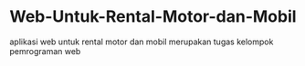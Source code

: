 # Web-Untuk-Rental-Motor-dan-Mobil
aplikasi web untuk rental motor dan mobil merupakan tugas kelompok pemrograman web
